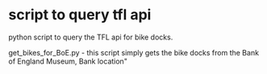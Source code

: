 # script to query tfl api
python script to query the TFL api for bike docks.

get_bikes_for_BoE.py - this script simply gets the bike docks from the Bank of England Museum, Bank location"


